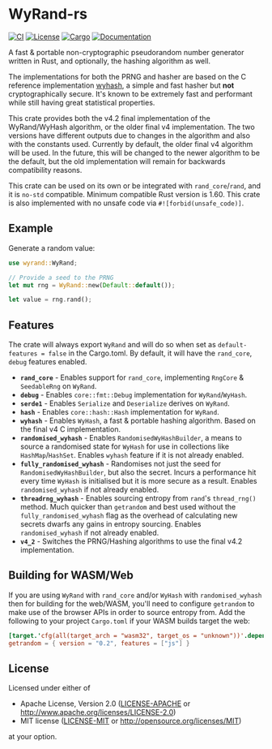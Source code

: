 # WyRand-rs

[![CI](https://github.com/Bluefinger/wyrand-rs/actions/workflows/ci.yml/badge.svg)](https://github.com/Bluefinger/wyrand-rs/actions/workflows/ci.yml)
[![License](https://img.shields.io/badge/license-Apache--2.0_OR_MIT-blue.svg)](https://github.com/Bluefinger/wyrand-rs)
[![Cargo](https://img.shields.io/crates/v/wyrand.svg)](https://crates.io/crates/wyrand)
[![Documentation](https://docs.rs/wyrand/badge.svg)](https://docs.rs/wyrand)

A fast & portable non-cryptographic pseudorandom number generator written in Rust, and optionally, the hashing algorithm as well.

The implementations for both the PRNG and hasher are based on the C reference implementation [wyhash](https://github.com/wangyi-fudan/wyhash), a simple and fast hasher but **not** cryptographically secure. It's known to be extremely fast and performant while still having great statistical properties.

This crate provides both the v4.2 final implementation of the WyRand/WyHash algorithm, or the older final v4 implementation. The two versions have different outputs due to changes in the algorithm and also with the constants used. Currently by default, the older final v4 algorithm will be used. In the future, this will be changed to the newer algorithm to be the default, but the old implementation will remain for backwards compatibility reasons.

This crate can be used on its own or be integrated with `rand_core`/`rand`, and it is `no-std` compatible. Minimum compatible Rust version is 1.60. This crate is also implemented with no unsafe code via `#![forbid(unsafe_code)]`.

## Example

Generate a random value:

```rust
use wyrand::WyRand;

// Provide a seed to the PRNG
let mut rng = WyRand::new(Default::default());

let value = rng.rand();
```

## Features

The crate will always export `WyRand` and will do so when set as `default-features = false` in the Cargo.toml. By default, it will have the `rand_core`, `debug` features enabled.

- **`rand_core`** - Enables support for `rand_core`, implementing `RngCore` & `SeedableRng` on `WyRand`.
- **`debug`** - Enables `core::fmt::Debug` implementation for `WyRand`/`WyHash`.
- **`serde1`** - Enables `Serialize` and `Deserialize` derives on `WyRand`.
- **`hash`** - Enables `core::hash::Hash` implementation for `WyRand`.
- **`wyhash`** - Enables `WyHash`, a fast & portable hashing algorithm. Based on the final v4 C implementation.
- **`randomised_wyhash`** - Enables `RandomisedWyHashBuilder`, a means to source a randomised state for `WyHash` for use in collections like `HashMap`/`HashSet`. Enables `wyhash` feature if it is not already enabled.
- **`fully_randomised_wyhash`** - Randomises not just the seed for `RandomisedWyHashBuilder`, but also the secret. Incurs a performance hit every time `WyHash` is initialised but it is more secure as a result. Enables `randomised_wyhash` if not already enabled.
- **`threadrng_wyhash`** - Enables sourcing entropy from `rand`'s `thread_rng()` method. Much quicker than `getrandom` and best used without the `fully_randomised_wyhash` flag as the overhead of calculating new secrets dwarfs any gains in entropy sourcing. Enables `randomised_wyhash` if not already enabled.
- **`v4_2`** - Switches the PRNG/Hashing algorithms to use the final v4.2 implementation.

## Building for WASM/Web

If you are using `WyRand` with `rand_core` and/or `WyHash` with `randomised_wyhash` then for building for the web/WASM, you'll need to configure `getrandom` to make use of the browser APIs in order to source entropy from. Add the following to your project `Cargo.toml` if your WASM builds target the web:

```toml
[target.'cfg(all(target_arch = "wasm32", target_os = "unknown"))'.dependencies]
getrandom = { version = "0.2", features = ["js"] }
```

## License

Licensed under either of

- Apache License, Version 2.0 ([LICENSE-APACHE](LICENSE-APACHE) or http://www.apache.org/licenses/LICENSE-2.0)
- MIT license ([LICENSE-MIT](LICENSE-MIT) or http://opensource.org/licenses/MIT)

at your option.
